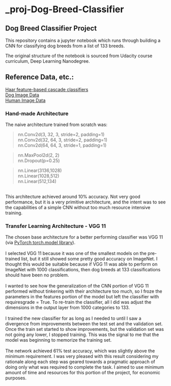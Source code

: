 # _proj-Dog-Breed-Classifier
## Dog Breed Classifier Project

This repository contains a jupyter notebook which runs through building a CNN for classifying dog breeds from a list of 133 breeds.

The original structure of the notebook is sourced from Udacity course curriculum, Deep Learning Nanodegree.

## Reference Data, etc.:

[Haar feature-based cascade classifiers](http://docs.opencv.org/trunk/d7/d8b/tutorial_py_face_detection.html)<br>
[Dog Image Data](https://s3-us-west-1.amazonaws.com/udacity-aind/dog-project/dogImages.zip)<br>
[Human Image Data](https://s3-us-west-1.amazonaws.com/udacity-aind/dog-project/lfw.zip)<br>

### Hand-made Architecture
The naive architecture trained from scratch was:
>nn.Conv2d(3, 32, 3, stride=2, padding=1)<br>
>nn.Conv2d(32, 64, 3, stride=2, padding=1)<br>
>nn.Conv2d(64, 64, 3, stride=1, padding=1)<br>
        
>nn.MaxPool2d(2, 2)<br>
>nn.Dropout(p=0.25)<br>
        
>nn.Linear(3136,1028)<br>
>nn.Linear(1028,512)<br>
>nn.Linear(512,134)<br>
<br>
This architecture achieved around 10% accuracy. Not very good performance, but it is a very primitive architecture, and the intent was to see the capabilities of a simple CNN without too much resource intensive training.

### Transfer Learning Architecture - VGG 11
The chosen base architecture for a better performing classifier was VGG 11 (via [PyTorch torch.model library](https://pytorch.org/docs/stable/torchvision/models.html#id2)).
<br>
<br>
I selected VGG 11 because it was one of the smallest models on the pre-trained list, but it still showed some pretty good accuracy on ImageNet. I thought this would be suitable because if VGG 11 was able to perform on ImageNet with 1000 classifications, then dog breeds at 133 classifications should have been no problem.
<br>
<br>
I wanted to see how the generalization of the CNN portion of VGG 11 performed without tinkering with their architecture too much, so I froze the parameters in the features portion of the model but left the classifier with requiresgrade = True. To re-train the classifier, all I did was adjust the dimensions in the output layer from 1000 categories to 133.
<br>
<br>
I trained the new classifier for as long as I needed to until I saw a divergence from improvements between the test set and the validation set. Once the train set started to show improvements, but the validation set was not going any lower, I stopped training. This was the signal to me that the model was beginning to memorize the training set.
<br>
<br>
The network achieved 61% test accuracy, which was slightly above the minimum requirement. I was very pleased with this result considering my rationale along each step was geared towards a pragmatic approach of doing only what was required to complete the task. I aimed to use minimum amount of time and resources for this portion of the project, for economic purposes.
